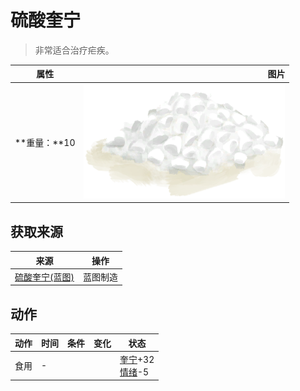 # 硫酸奎宁  
> 非常适合治疗疟疾。  
  
  属性  |   图片   
 ----  |  ----:   
 **重量：**10  |  ![](Sprite/Quicklime.png)   
  
## 获取来源  
来源  |  操作  
----  |  ----  
[硫酸奎宁(蓝图)](Bp_QuinineSulfate.md)  |  蓝图制造  
## 动作  
动作  |  时间  |  条件  |  变化  |  状态  
----  |  ----  |  ----  |  ----  |  ----  
食用<br>  |  -  |    |    |  [奎宁](Quinine.md)+32<br>[情绪](Morale.md)-5  
